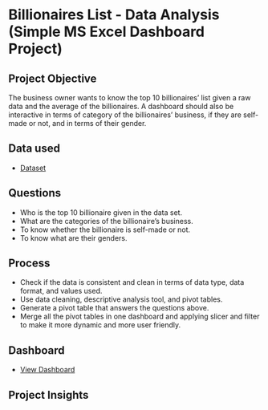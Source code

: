 # Billionaires List - Data Analysis (Simple MS Excel Dashboard Project)
## Project Objective
The business owner wants to know the top 10 billionaires’ list given a raw data and the average of the billionaires. A dashboard should also be interactive in terms of category of the billionaires’ business, if they are self-made or not, and in terms of their gender.
## Data used
-	<a href="https://github.com/pagonzales/Billionaires_List_Dashboard/blob/main/Billionaires%20Statistics%20Dataset%20Raw.xlsx">Dataset</a>
## Questions
-	Who is the top 10 billionaire given in the data set.
-	What are the categories of the billionaire’s business.
-	To know whether the billionaire is self-made or not.
-	To know what are their genders.
## Process
-	Check if the data is consistent and clean in terms of data type, data format, and values used.
-	Use data cleaning, descriptive analysis tool, and pivot tables.
-	Generate a pivot table that answers the questions above.
-	Merge all the pivot tables in one dashboard and applying slicer and filter to make it more dynamic and more user friendly.
## Dashboard
-	<a href="[https://github.com/pagonzales/Billionaires_List_Dashboard/blob/main/Billionaires%20Statistics%20Dataset%20Raw.xlsx](https://github.com/pagonzales/Billionaires_List_Dashboard/blob/main/Dashboard.png)">View Dashboard</a>
## Project Insights
